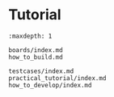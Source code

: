 # Tutorial

```{toctree}
:maxdepth: 1

boards/index.md
how_to_build.md

testcases/index.md
practical_tutorial/index.md
how_to_develop/index.md
```
